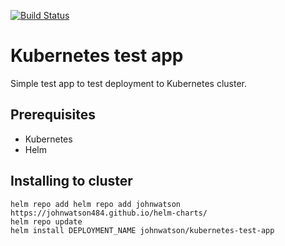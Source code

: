 [![Build Status](https://dev.azure.com/johnwatson484/John%20D%20Watson/_apis/build/status/Kubernetes%20Test%20App?branchName=master)](https://dev.azure.com/johnwatson484/John%20D%20Watson/_build/latest?definitionId=36&branchName=master)

# Kubernetes test app
Simple test app to test deployment to Kubernetes cluster.

## Prerequisites
- Kubernetes
- Helm

## Installing to cluster 
```
helm repo add helm repo add johnwatson https://johnwatson484.github.io/helm-charts/
helm repo update
helm install DEPLOYMENT_NAME johnwatson/kubernetes-test-app
```
